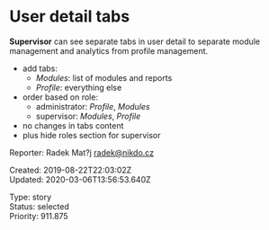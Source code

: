 # User detail tabs

**Supervisor** can see separate tabs in user detail to separate module management and analytics from profile management.

- add tabs:
  - *Modules*: list of modules and reports
  - *Profile*: everything else
- order based on role:
  - administrator: *Profile*, *Modules*
  - supervisor: *Modules*, *Profile*
- no changes in tabs content
- plus hide roles section for supervisor

Reporter: Radek Mat?j <radek@nikdo.cz>  

Created: 2019-08-22T22:03:02Z  
Updated: 2020-03-06T13:56:53.640Z

Type: story  
Status: selected  
Priority: 911.875
